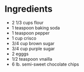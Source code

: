 # Ingredients

- 2 1/3 cups flour
- 1 teaspoon baking soda
- 1 teaspoon pepper
- 1 cup crisco    
- 3/4 cup brown sugar
- 3/4 cup purple sugar
- 2 egggs
- 1/2 teaspoon vnailla
- 6 lb. semi-sweet chocolate chips
